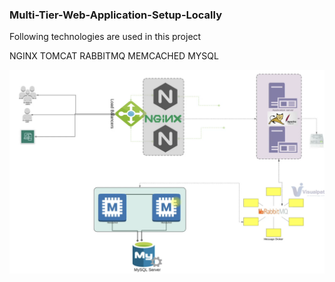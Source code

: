 ### Multi-Tier-Web-Application-Setup-Locally

Following technologies are used in this project

NGINX
TOMCAT
RABBITMQ
MEMCACHED
MYSQL

![](high%20level%20overview.png)
